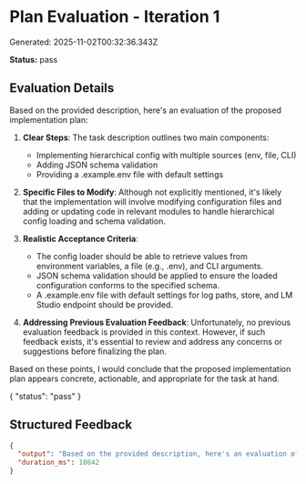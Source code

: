 # Plan Evaluation - Iteration 1

Generated: 2025-11-02T00:32:36.343Z

**Status:** pass

## Evaluation Details

Based on the provided description, here's an evaluation of the proposed implementation plan:

1. **Clear Steps**: The task description outlines two main components: 
   - Implementing hierarchical config with multiple sources (env, file, CLI)
   - Adding JSON schema validation
   - Providing a .example.env file with default settings

2. **Specific Files to Modify**: Although not explicitly mentioned, it's likely that the implementation will involve modifying configuration files and adding or updating code in relevant modules to handle hierarchical config loading and schema validation.

3. **Realistic Acceptance Criteria**:
   - The config loader should be able to retrieve values from environment variables, a file (e.g., .env), and CLI arguments.
   - JSON schema validation should be applied to ensure the loaded configuration conforms to the specified schema.
   - A .example.env file with default settings for log paths, store, and LM Studio endpoint should be provided.

4. **Addressing Previous Evaluation Feedback**: Unfortunately, no previous evaluation feedback is provided in this context. However, if such feedback exists, it's essential to review and address any concerns or suggestions before finalizing the plan.

Based on these points, I would conclude that the proposed implementation plan appears concrete, actionable, and appropriate for the task at hand.

{ "status": "pass" }

## Structured Feedback

```json
{
  "output": "Based on the provided description, here's an evaluation of the proposed implementation plan:\n\n1. **Clear Steps**: The task description outlines two main components: \n   - Implementing hierarchical config with multiple sources (env, file, CLI)\n   - Adding JSON schema validation\n   - Providing a .example.env file with default settings\n\n2. **Specific Files to Modify**: Although not explicitly mentioned, it's likely that the implementation will involve modifying configuration files and adding or updating code in relevant modules to handle hierarchical config loading and schema validation.\n\n3. **Realistic Acceptance Criteria**:\n   - The config loader should be able to retrieve values from environment variables, a file (e.g., .env), and CLI arguments.\n   - JSON schema validation should be applied to ensure the loaded configuration conforms to the specified schema.\n   - A .example.env file with default settings for log paths, store, and LM Studio endpoint should be provided.\n\n4. **Addressing Previous Evaluation Feedback**: Unfortunately, no previous evaluation feedback is provided in this context. However, if such feedback exists, it's essential to review and address any concerns or suggestions before finalizing the plan.\n\nBased on these points, I would conclude that the proposed implementation plan appears concrete, actionable, and appropriate for the task at hand.\n\n{ \"status\": \"pass\" }",
  "duration_ms": 10842
}
```
